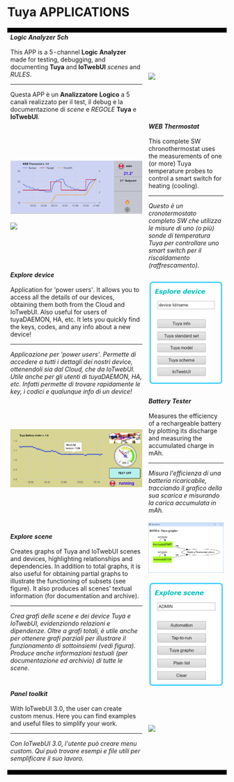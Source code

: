 #  Tuya APPLICATIONS 
<table width="100%" style=" border: 10px solid black; border-left: none; border-right: none; border-collapse: collapse;">
<tr><td width = "400pt"> <b><i>Logic Analyzer 5ch</i></b><br><br>
 This APP is a 5-channel <b>Logic Analyzer</b> made for testing, debugging, and documenting <b>Tuya</b> and <b>IoTwebUI</b> <i>scenes</i> and <i>RULES</i>.
<hr>
Questa APP è un <b>Analizzatore Logico</b> a 5 canali realizzato per il test, il debug e la documentazione di <i>scene</i> e <i>REGOLE</i> <b>Tuya</b> e <b>IoTwebUI</b>.
</td><td colspan=2>  
 <img src="https://github.com/user-attachments/assets/a52a6742-0848-4f83-8239-63d848b7d00a">
</td></tr>
<tr><td width = "400pt"><img src="https://github.com/msillano/IoTwebUI/blob/main/pics/thermostat01.png?raw=true"><br><br> <img src="https://github.com/user-attachments/assets/b9ef2221-cf72-43e4-8fd8-1c21e913317a">
</td><td colspan=2>  <b><i>WEB Thermostat</i></b><br><br>
This complete SW chronothermostat uses the measurements of one (or more) Tuya temperature probes to control a smart switch for heating (cooling).<hr>
<i>Questo è un cronotermostato completo SW che utilizza le misure di uno (o più) sonde di temperatura Tuya per controllare uno smart switch per il riscaldamento (raffrescamento).</i>  
 </td></tr>
<tr><td colspan=2>  <b><i>Explore device</i></b><br><br> 
Application for 'power users'. It allows you to access all the details of our devices, obtaining them both from the Cloud and IoTwebUI.
Also useful for users of tuyaDAEMON, HA, etc. It lets you quickly find the keys, codes, and any info about a new device!<br>
<hr>
<i>Applicazione per 'power users'. Permette di accedere a tutti i dettagli dei nostri device, ottenendoli sia dal Cloud, che da IoTwebUI.
Utile anche per gli utenti di tuyaDAEMON, HA, etc.  Infatti permette di trovare rapidamente le key, i codici e qualunque info di un device!<i>
</td><td width="200px"><img src="https://github.com/msillano/IoTwebUI/blob/main/pics/app02.png?raw=true" />  </td></tr>
<tr><td width = "400pt"><img src="https://github.com/msillano/IoTwebUI/blob/main/pics/app03.png?raw=true"></td><td colspan=2>  <b><i>Battery Tester</i></b><br><br>
Measures the efficiency of a rechargeable battery by plotting its discharge and measuring the accumulated charge in mAh.<hr>

<i>Misura l'efficienza di una batteria ricaricabile, tracciando il grafico della sua scarica e misurando la carica accumulata in mAh.</i>
     </td></tr>

<tr><td colspan=2>  <b><i>Explore scene</i></b><br><br> 
 Creates graphs of Tuya and IoTwebUI scenes and devices, highlighting relationships and dependencies.
In addition to total graphs, it is also useful for obtaining partial graphs to illustrate the functioning of subsets (see figure).
It also produces all scenes' textual information (for documentation and archive).
<hr>
 
_Crea grafi delle scene e dei device Tuya e IoTwebUI, evidenziondo relazioni e dipendenze._
_Oltre a grafi totali, è utile anche per ottenere grafi parziali per illustrare il funzionamento di sottoinsiemi (vedi figura)._
_Produce anche informazioni testuali (per documentazione ed archivio) di tutte le scene._
 
</td><td>
 <img src="https://github.com/msillano/IoTwebUI/blob/main/pics/scene01c.png?raw=true" /><br> <br>  <img src="https://github.com/msillano/IoTwebUI/raw/main/pics/scene01d.png?raw=true" /></td></tr>

<tr><td colspan=2>  <b><i>Panel toolkit</i></b><br><br> 
 With IoTwebUI 3.0, the user can create custom menus.
Here you can find examples and useful files to simplify your work.
<hr>
 
 _Con IoTwebUI 3.0, l'utente può creare menu custom._ 
 _Qui può trovare esempi e file utili per semplificare il suo lavoro._
 
</td><td>
<img width="138"  src="https://github.com/user-attachments/assets/c8186b88-2cb0-47b1-acda-95e654b01ef3"/> 
</td></tr>

</table>


